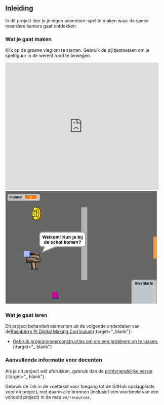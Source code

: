 ## Inleiding

In dit project leer je je eigen adventure-spel te maken waar de speler meerdere kamers gaat ontdekken.

### Wat je gaat maken

Klik op de groene vlag om te starten. Gebruik de pijltjestoetsen om je spelfiguur in de wereld rond te bewegen.

<div class="scratch-preview">
  <iframe allowtransparency="true" width="485" height="402" src="https://scratch.mit.edu/projects/embed/34248822/?autostart=false" frameborder="0"></iframe>
  <img src="images/world-final.png">
</div>

### Wat je gaat leren

Dit project behandelt elementen uit de volgende onderdelen van de[Raspberry Pi Digital Making Curriculum](http://rpf.io/curriculum){:target="_blank"}:

+ [ Gebruik programmeerconstructies om om een probleem op te lossen. ](https://www.raspberrypi.org/curriculum/programming/builder) {:target="_ blank"}

### Aanvullende informatie voor docenten

Als je dit project wilt afdrukken, gebruik dan de [ printvriendelijke versie ](https://projects.raspberrypi.org/en/projects/create-your-own-world/print) {:target="_ blank"}.

Gebruik de link in de voettekst voor toegang tot de GitHub opslagplaats voor dit project, met daarin alle bronnen (inclusief een voorbeeld van een voltooid project) in de map `en/resources`.